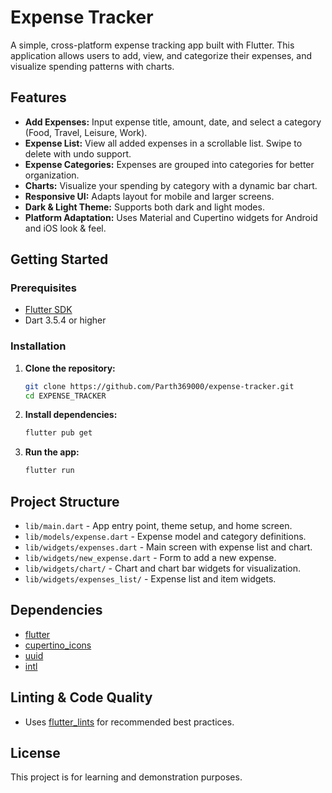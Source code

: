 # Expense Tracker

A simple, cross-platform expense tracking app built with Flutter. This application allows users to add, view, and categorize their expenses, and visualize spending patterns with charts.

## Features

- **Add Expenses:** Input expense title, amount, date, and select a category (Food, Travel, Leisure, Work).
- **Expense List:** View all added expenses in a scrollable list. Swipe to delete with undo support.
- **Expense Categories:** Expenses are grouped into categories for better organization.
- **Charts:** Visualize your spending by category with a dynamic bar chart.
- **Responsive UI:** Adapts layout for mobile and larger screens.
- **Dark & Light Theme:** Supports both dark and light modes.
- **Platform Adaptation:** Uses Material and Cupertino widgets for Android and iOS look & feel.

## Getting Started

### Prerequisites
- [Flutter SDK](https://flutter.dev/docs/get-started/install)
- Dart 3.5.4 or higher

### Installation
1. **Clone the repository:**
   ```sh
   git clone https://github.com/Parth369000/expense-tracker.git
   cd EXPENSE_TRACKER
   ```
2. **Install dependencies:**
   ```sh
   flutter pub get
   ```
3. **Run the app:**
   ```sh
   flutter run
   ```

## Project Structure
- `lib/main.dart` - App entry point, theme setup, and home screen.
- `lib/models/expense.dart` - Expense model and category definitions.
- `lib/widgets/expenses.dart` - Main screen with expense list and chart.
- `lib/widgets/new_expense.dart` - Form to add a new expense.
- `lib/widgets/chart/` - Chart and chart bar widgets for visualization.
- `lib/widgets/expenses_list/` - Expense list and item widgets.

## Dependencies
- [flutter](https://pub.dev/packages/flutter)
- [cupertino_icons](https://pub.dev/packages/cupertino_icons)
- [uuid](https://pub.dev/packages/uuid)
- [intl](https://pub.dev/packages/intl)

## Linting & Code Quality
- Uses [flutter_lints](https://pub.dev/packages/flutter_lints) for recommended best practices.

## License

This project is for learning and demonstration purposes.
